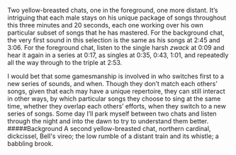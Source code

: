 Two yellow-breasted chats, one in the foreground, one more distant. It’s intriguing that each male stays on his unique package of songs throughout this three minutes and 20 seconds, each one working over his own particular subset of songs that he has mastered. For the background chat, the very first sound in this selection is the same as his songs at 2:45 and 3:06. For the foreground chat, listen to the single harsh _zwack_ at 0:09 and hear it again in a series at 0:17, as singles at 0:35, 0:43, 1:01, and repeatedly all the way through to the triple at 2:53.
 
I would bet that some gamesmanship is involved in who switches first to a new series of sounds, and when. Though they don’t match each others’ songs, given that each may have a unique repertoire, they can still interact in other ways, by which particular songs they choose to sing at the same time, whether they overlap each others’ efforts, when they switch to a new series of songs. Some day I’ll park myself between two chats and listen through the night and into the dawn to try to understand them better. 
#####Background
A second yellow-breasted chat, northern cardinal, dickcissel, Bell's vireo; the low rumble of a distant train and its whistle; a babbling brook. 
